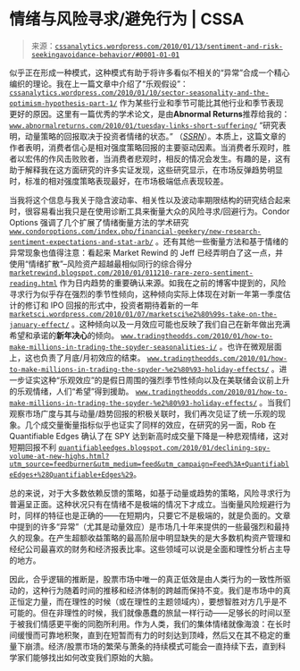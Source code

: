 <!--yml

分类：未分类

日期：2024-05-12 18:37:45

-->

# 情绪与风险寻求/避免行为 | CSSA

> 来源：[`cssanalytics.wordpress.com/2010/01/13/sentiment-and-risk-seekingavoidance-behavior/#0001-01-01`](https://cssanalytics.wordpress.com/2010/01/13/sentiment-and-risk-seekingavoidance-behavior/#0001-01-01)

似乎正在形成一种模式，这种模式有助于将许多看似不相关的“异常”合成一个精心编织的理论。我在上一篇文章中介绍了“乐观假设”：[`cssanalytics.wordpress.com/2010/01/10/sector-seasonality-and-the-optimism-hypothesis-part-1/`](https://cssanalytics.wordpress.com/2010/01/10/sector-seasonality-and-the-optimism-hypothesis-part-1/) 作为某些行业和季节可能比其他行业和季节表现更好的原因。这里有一篇优秀的学术论文，是由**Abnormal Returns**推荐给我的：[`www.abnormalreturns.com/2010/01/tuesday-links-short-suffering/`](http://www.abnormalreturns.com/2010/01/tuesday-links-short-suffering/) “研究表明，动量策略的回报取决于投资者情绪的状态。” （[*SSRN*](http://papers.ssrn.com/sol3/papers.cfm?abstract_id=1479197 "SSRN.com")）。本质上，这篇文章的作者表明，消费者信心是相对强度策略回报的主要驱动因素。当消费者乐观时，胜者以宏伟的作风击败败者，当消费者悲观时，相反的情况会发生。有趣的是，这有助于解释我在这方面研究的许多实证发现，这些研究显示，在市场反弹趋势明显时，标准的相对强度策略表现最好，在市场极端低点表现较差。

当我将这个信息与我关于隐含波动率、相关性以及波动率期限结构的研究结合起来时，很容易看出我只是在使用诊断工具来衡量大众的风险寻求/回避行为。Condor Options 强调了几个扩展了情绪衡量方法的学术研究 [`www.condoroptions.com/index.php/financial-geekery/new-research-sentiment-expectations-and-stat-arb/`](http://www.condoroptions.com/index.php/financial-geekery/new-research-sentiment-expectations-and-stat-arb/) 。还有其他一些衡量方法和基于情绪的异常现象也值得注意：看起来 Market Rewind 的 Jeff 已经弄明白了这一点，并使用“情绪扩散”–风险资产超越最相似同行的综合得分 [`marketrewind.blogspot.com/2010/01/011210-rare-zero-sentiment-reading.html`](http://marketrewind.blogspot.com/2010/01/011210-rare-zero-sentiment-reading.html) 作为日内趋势的重要确认来源。如我在之前的博客中提到的，风险寻求行为似乎存在强烈的季节性倾向，这种倾向实际上体现在对新一年第一季度估计的修订和 IPO 回报的形式中，投资者期待着新的一年 [`marketsci.wordpress.com/2010/01/07/marketsci%e2%80%99s-take-on-the-january-effect/`](http://marketsci.wordpress.com/2010/01/07/marketsci%e2%80%99s-take-on-the-january-effect/) 。这种倾向以及一月效应可能也反映了我们自己在新年做出充满希望和承诺的**新年决心**的倾向。 [`www.tradingtheodds.com/2010/01/how-to-make-millions-in-trading-the-spyder-seasonalities-i/`](http://www.tradingtheodds.com/2010/01/how-to-make-millions-in-trading-the-spyder-seasonalities-i/) 。也许在微观层面上，这也负责了月底/月初效应的结束。 [`www.tradingtheodds.com/2010/01/how-to-make-millions-in-trading-the-spyder-%e2%80%93-holiday-effects/`](http://www.tradingtheodds.com/2010/01/how-to-make-millions-in-trading-the-spyder-%e2%80%93-holiday-effects/) 。进一步证实这种“乐观效应”的是假日周围的强烈季节性倾向以及在美联储会议前上升的乐观情绪，人们“希望”得到援助。 [`www.tradingtheodds.com/2010/01/how-to-make-millions-in-trading-the-spyder-%e2%80%93-holiday-effects/`](http://www.tradingtheodds.com/2010/01/how-to-make-millions-in-trading-the-spyder-%e2%80%93-holiday-effects/) 。当我们观察市场广度与其与动量/趋势回报的积极关联时，我们再次见证了统一乐观的现象。几个成交量衡量指标似乎也证实了同样的效应，在研究的另一面，Rob 在 Quantifiable Edges 确认了在 SPY 达到新高时成交量下降是一种悲观情绪，这对短期回报不利 [`quantifiableedges.blogspot.com/2010/01/declining-spy-volume-at-new-highs.html?utm_source=feedburner&utm_medium=feed&utm_campaign=Feed%3A+QuantifiableEdges+%28Quantifiable+Edges%29`](http://quantifiableedges.blogspot.com/2010/01/declining-spy-volume-at-new-highs.html?utm_source=feedburner&utm_medium=feed&utm_campaign=Feed%3A+QuantifiableEdges+%28Quantifiable+Edges%29)。

总的来说，对于大多数依赖反馈的策略，如基于动量或趋势的策略，风险寻求行为普遍呈正面。这种状况只有在情绪不是极端的情况下才成立。当衡量风险规避行为时，同样的特征也是正确的——在短期内，只要它不是极端的，就是负面的。文章中提到的许多“异常”（尤其是动量效应）是市场几十年来提供的一些最强烈和最持久的现象。在产生超额收益策略的最高阶层中明显缺失的是大多数机构资产管理和经纪公司最喜欢的财务和经济报表比率。这些领域可以说是全面和理性分析占主导的地方。

因此，合乎逻辑的推断是，股票市场中唯一的真正低效是由人类行为的一致性所驱动的，这种行为随着时间的推移和经济体制的跨越而保持不变。我们是市场中的真正恒定力量，而在理性的时候（或在理性的主题领域内），要想智胜对方几乎是不可能的。但在非理性的时候，我们就像愚蠢的旅鼠一样行动——足够长的时间以至于被我们情感更平衡的同胞所利用。作为人类，我们的集体情绪就像海浪：在长时间缓慢而可靠地积聚，直到在短暂而有力的时刻达到顶峰，然后又在其不稳定的重量下崩溃。经济/股票市场的繁荣与萧条的持续模式可能会一直持续下去，直到科学家们能够找出如何改变我们原始的大脑。
